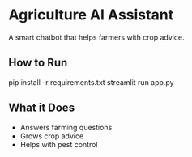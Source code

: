 # Agriculture AI Assistant

A smart chatbot that helps farmers with crop advice.

## How to Run
pip install -r requirements.txt
streamlit run app.py

## What it Does
- Answers farming questions
- Grows crop advice
- Helps with pest control